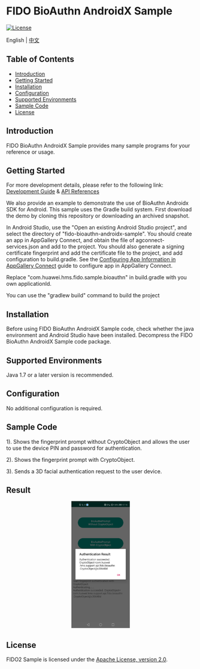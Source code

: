 # FIDO BioAuthn AndroidX Sample
[![License](https://img.shields.io/badge/Docs-hmsguides-brightgreen)](https://developer.huawei.com/consumer/en/doc/development/HMS-Guides/FIDO2_Overview)

English | [中文](https://github.com/HMS-Core/hms-FIDO-demo-java/blob/master/fido-bioauthn-androidx-sample/README_ZH.md)

## Table of Contents

 * [Introduction](#introduction)
 * [Getting Started](#getting-started)
 * [Installation](#installation)
 * [Configuration ](#configuration )
 * [Supported Environments](#supported-environments)
 * [Sample Code](#sample-code)
 * [License](#license)


## Introduction
FIDO BioAuthn AndroidX Sample provides many sample programs for your reference or usage.

## Getting Started
For more development details, please refer to the following link:
[Development Guide](https://developer.huawei.com/consumer/en/doc/development/HMS-Guides/FIDO2_Overview) & [API References](https://developer.huawei.com/consumer/en/doc/development/HMS-References/hmssupportapifidobioauthnAPI)

We also provide an example to demonstrate the use of BioAuthn Androidx SDK for Android.
This sample uses the Gradle build system.
First download the demo by cloning this repository or downloading an archived snapshot.

In Android Studio, use the "Open an existing Android Studio project", and select the directory of "fido-bioauthn-androidx-sample".
You should create an app in AppGallery Connect, and obtain the file of agconnect-services.json and add to the project. You should also generate a signing certificate fingerprint and add the certificate file to the project, and add configuration to build.gradle. See the [Configuring App Information in AppGallery Connect](https://developer.huawei.com/consumer/en/doc/development/HMS-Guides/hms-map-configuringinagc) guide to configure app in AppGallery Connect.

Replace "com.huawei.hms.fido.sample.bioauthn" in build.gradle with you own applicationId.

You can use the "gradlew build" command to build the project

## Installation
Before using FIDO BioAuthn AndroidX Sample code, check whether the java environment and Android Studio have been installed.
Decompress the FIDO BioAuthn AndroidX Sample code package.

## Supported Environments
Java 1.7 or a later version is recommended.

## Configuration
No additional configuration is required. 

## Sample Code

1). Shows the fingerprint prompt without CryptoObject and allows the user to use the device PIN and password for authentication.

2). Shows the fingerprint prompt with CryptoObject.

3). Sends a 3D facial authentication request to the user device.


## Result
<center class="half">
<img src="images/result.png" style="zoom:33%;" />
</center>

##  License
FIDO2 Sample is licensed under the [Apache License, version 2.0](http://www.apache.org/licenses/LICENSE-2.0).
